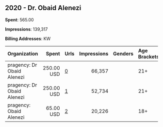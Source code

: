 ## 2020 - Dr. Obaid Alenezi 
**Spent**: 565.00

**Impressions**: 139,317

**Billing Addresses**: KW

|Organization|Spent|Urls|Impressions|Genders|Age Brackets|Country Codes|
|:---|---:|:---|---:|:---|:---|:---|
|pragency: Dr Obaid Alenezi|250.00 USD|[0](https://www.snap.com/political-ads/asset/acf3956159167b57d7ae914581bc027809f1b4b74a073a2269907deb1248ac8f?mediaType=mp4)|66,357||21+|kuwait|
|pragency: Dr Obaid Alenezi|250.00 USD|[1](https://www.snap.com/political-ads/asset/d17060e204320470c10f710c3f49ebf34135076e6d9a6b9f6c36feed84a0ffad?mediaType=mp4)|52,734||21+|kuwait|
|pragency: Obaid Alenezi|65.00 USD|[2](https://www.snap.com/political-ads/asset/59a7e80cf2efc204598ad6f17fb6b2416ef6af299498dfb6e46938028715947a?mediaType=mp4)|20,226||18+|kuwait|
